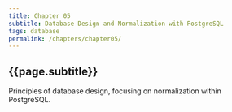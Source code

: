 ```yaml
---
title: Chapter 05
subtitle: Database Design and Normalization with PostgreSQL
tags: database
permalink: /chapters/chapter05/
---
```

## {{page.subtitle}}

Principles of database design, focusing on normalization within PostgreSQL.
